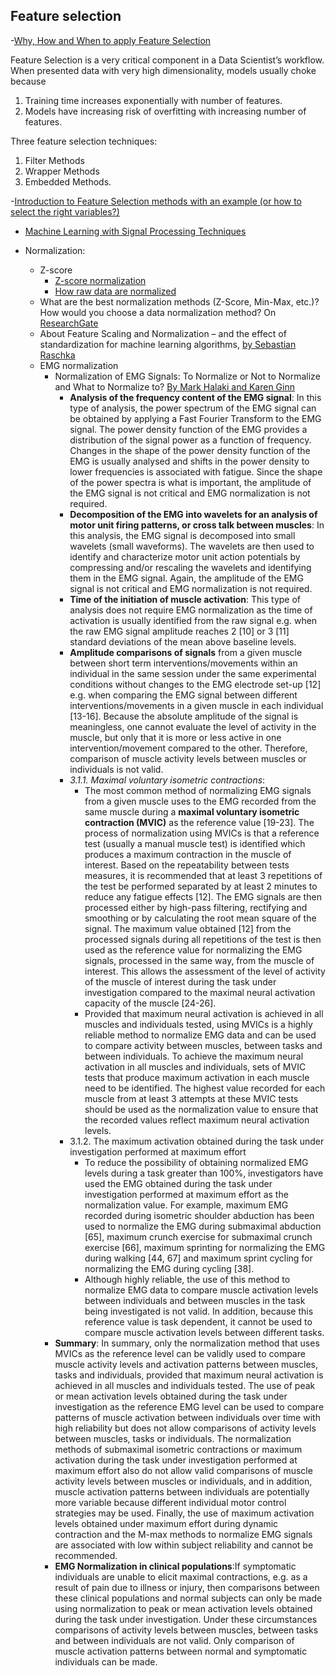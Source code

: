 ## Feature selection
-[Why, How and When to apply Feature Selection](https://towardsdatascience.com/why-how-and-when-to-apply-feature-selection-e9c69adfabf2)

Feature Selection is a very critical component in a Data Scientist’s workflow. When presented data with very high dimensionality, models usually choke because
1. Training time increases exponentially with number of features.
2. Models have increasing risk of overfitting with increasing number of features.

Three feature selection techniques:
1. Filter Methods
2. Wrapper Methods
3. Embedded Methods.


-[Introduction to Feature Selection methods with an example (or how to select the right variables?)](https://www.analyticsvidhya.com/blog/2016/12/introduction-to-feature-selection-methods-with-an-example-or-how-to-select-the-right-variables/)

- [Machine Learning with Signal Processing Techniques](http://ataspinar.com/2018/04/04/machine-learning-with-signal-processing-techniques/)


- Normalization:
  - Z-score
     - [Z-score normalization](https://t4tutorials.com/z-score-normalization-data-mining/)
     - [How raw data are normalized](http://howto.commetrics.com/methodology/statistics/normalization/)
  - What are the best normalization methods (Z-Score, Min-Max, etc.)? How would you choose a data normalization method? On [ResearchGate](https://www.researchgate.net/post/What_are_the_best_normalization_methods_Z-Score_Min-Max_etc_How_would_you_choose_a_data_normalization_method)
  - About Feature Scaling and Normalization – and the effect of standardization for machine learning algorithms, [by Sebastian Raschka](https://sebastianraschka.com/Articles/2014_about_feature_scaling.html)  
  - EMG normalization
    - Normalization of EMG Signals: To Normalize or Not to Normalize and What to Normalize to? [By Mark Halaki and Karen Ginn](https://www.intechopen.com/books/computational-intelligence-in-electromyography-analysis-a-perspective-on-current-applications-and-future-challenges/normalization-of-emg-signals-to-normalize-or-not-to-normalize-and-what-to-normalize-to-)
	  - **Analysis of the frequency content of the EMG signal**: In this type of analysis, the power spectrum of the EMG signal can be obtained by applying a Fast Fourier Transform to the EMG signal. The power density function of the EMG provides a distribution of the signal power as a function of frequency. Changes in the shape of the power density function of the EMG is usually analysed and shifts in the power density to lower frequencies is associated with fatigue. Since the shape of the power spectra is what is important, the amplitude of the EMG signal is not critical and EMG normalization is not required.
      - **Decomposition of the EMG into wavelets for an analysis of motor unit firing patterns, or cross talk between muscles**: In this analysis, the EMG signal is decomposed into small wavelets (small waveforms). The wavelets are then used to identify and characterize motor unit action potentials by compressing and/or rescaling the wavelets and identifying them in the EMG signal. Again, the amplitude of the EMG signal is not critical and EMG normalization is not required.
      - **Time of the initiation of muscle activation**: This type of analysis does not require EMG normalization as the time of activation is usually identified from the raw signal e.g. when the raw EMG signal amplitude reaches 2 [10] or 3 [11] standard deviations of the mean above baseline levels.
      - **Amplitude comparisons of signals** from a given muscle between short term interventions/movements within an individual in the same session under the same experimental conditions without changes to the EMG electrode set-up [12] e.g. when comparing the EMG signal between different interventions/movements in a given muscle in each individual [13-16]. Because the absolute amplitude of the signal is meaningless, one cannot evaluate the level of activity in the muscle, but only that it is more or less active in one intervention/movement compared to the other. Therefore, comparison of muscle activity levels between muscles or individuals is not valid. 
      - *3.1.1. Maximal voluntary isometric contractions*: 
	    - The most common method of normalizing EMG signals from a given muscle uses to the EMG recorded from the same muscle during a **maximal voluntary isometric contraction (MVIC)** as the reference value [19-23]. The process of normalization using MVICs is that a reference test (usually a manual muscle test) is identified which produces a maximum contraction in the muscle of interest. Based on the repeatability between tests measures, it is recommended that at least 3 repetitions of the test be performed separated by at least 2 minutes to reduce any fatigue effects [12]. The EMG signals are then processed either by high-pass filtering, rectifying and smoothing or by calculating the root mean square of the signal. The maximum value obtained [12] from the processed signals during all repetitions of the test is then used as the reference value for normalizing the EMG signals, processed in the same way, from the muscle of interest. This allows the assessment of the level of activity of the muscle of interest during the task under investigation compared to the maximal neural activation capacity of the muscle [24-26]. 
		- Provided that maximum neural activation is achieved in all muscles and individuals tested, using MVICs is a highly reliable method to normalize EMG data and can be used to compare activity between muscles, between tasks and between individuals. To achieve the maximum neural activation in all muscles and individuals, sets of MVIC tests that produce maximum activation in each muscle need to be identified. The highest value recorded for each muscle from at least 3 attempts at these MVIC tests should be used as the normalization value to ensure that the recorded values reflect maximum neural activation levels. 
	  - 3.1.2. The maximum activation obtained during the task under investigation performed at maximum effort
        - To reduce the possibility of obtaining normalized EMG levels during a task greater than 100%, investigators have used the EMG obtained during the task under investigation performed at maximum effort as the normalization value. For example, maximum EMG recorded during isometric shoulder abduction has been used to normalize the EMG during submaximal abduction [65], maximum crunch exercise for submaximal crunch exercise [66], maximum sprinting for normalizing the EMG during walking [44, 67] and maximum sprint cycling for normalizing the EMG during cycling [38].
        - Although highly reliable, the use of this method to normalize EMG data to compare muscle activation levels between individuals and between muscles in the task being investigated is not valid. In addition, because this reference value is task dependent, it cannot be used to compare muscle activation levels between different tasks.      
	 - **Summary**: In summary, only the normalization method that uses MVICs as the reference level can be validly used to compare muscle activity levels and activation patterns between muscles, tasks and individuals, provided that maximum neural activation is achieved in all muscles and individuals tested. The use of peak or mean activation levels obtained during the task under investigation as the reference EMG level can be used to compare patterns of muscle activation between individuals over time with high reliability but does not allow comparisons of activity levels between muscles, tasks or individuals. The normalization methods of submaximal isometric contractions or maximum activation during the task under investigation performed at maximum effort also do not allow valid comparisons of muscle activity levels between muscles or individuals, and in addition, muscle activation patterns between individuals are potentially more variable because different individual motor control strategies may be used. Finally, the use of maximum activation levels obtained under maximum effort during dynamic contraction and the M-max methods to normalize EMG signals are associated with low within subject reliability and cannot be recommended.
      - **EMG Normalization in clinical populations**:If symptomatic individuals are unable to elicit maximal contractions, e.g. as a result of pain due to illness or injury, then comparisons between these clinical populations and normal subjects can only be made using normalization to peak or mean activation levels obtained during the task under investigation. Under these circumstances comparisons of activity levels between muscles, between tasks and between individuals are not valid. Only comparison of muscle activation patterns between normal and symptomatic individuals can be made. 
